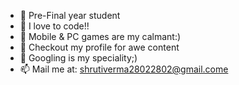 - 👋 Pre-Final year student
- 👀 I love to code!!
- 🌱 Mobile & PC games are my calmant:)
- 💞️ Checkout my profile for awe content
- 👀 Googling is my speciality;)
- 📫 Mail me at: shrutiverma28022802@gmail.come

<!---
ShrutiVerma28/ShrutiVerma28 is a ✨ special ✨ repository because its `README.md` (this file) appears on your GitHub profile.
You can click the Preview link to take a look at your changes.
--->
